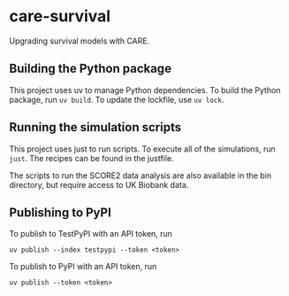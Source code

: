 # care-survival

Upgrading survival models with CARE.

## Building the Python package

This project uses uv to manage Python dependencies.
To build the Python package, run `uv build`.
To update the lockfile, use `uv lock`.

## Running the simulation scripts

This project uses just to run scripts.
To execute all of the simulations, run `just`.
The recipes can be found in the justfile.

The scripts to run the SCORE2 data analysis
are also available in the bin directory,
but require access to UK Biobank data.

## Publishing to PyPI

To publish to TestPyPI with an API token, run

```
uv publish --index testpypi --token <token>
```

To publish to PyPI with an API token, run

```
uv publish --token <token>
```
